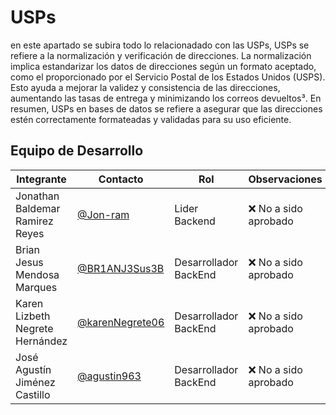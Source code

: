 # USPs
en este apartado se subira todo lo relacionadado con las USPs, USPs se refiere a la normalización y verificación de direcciones. La normalización implica estandarizar los datos de direcciones según un formato aceptado, como el proporcionado por el Servicio Postal de los Estados Unidos (USPS). Esto ayuda a mejorar la validez y consistencia de las direcciones, aumentando las tasas de entrega y minimizando los correos devueltos³. En resumen, USPs en bases de datos se refiere a asegurar que las direcciones estén correctamente formateadas y validadas para su uso eficiente. 
  ## Equipo de Desarrollo
|Integrante|Contacto|Rol|Observaciones|
|----------|-------|---|-------------|
| Jonathan Baldemar Ramirez Reyes|[@Jon-ram](https://github.com/Jon-ram)|Lider Backend|❌ No a sido aprobado
| Brian Jesus Mendosa Marques|[@BR1ANJ3Sus3B](https://github.com/BR1ANJ3Sus3B)|Desarrollador BackEnd|❌ No a sido aprobado
| Karen Lizbeth Negrete Hernández|[@karenNegrete06](https://github.com/karenNegrete06)| Desarrollador BackEnd|❌ No a sido aprobado
| José Agustín Jiménez Castillo|[@agustin963](https://github.com/agustin963)|Desarrollador BackEnd|❌ No a sido aprobado

